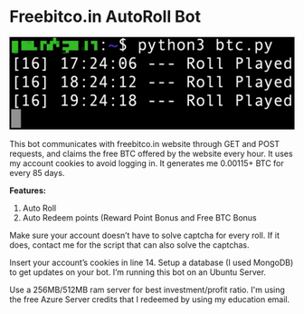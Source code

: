 # Freebitco.in AutoRoll Bot

![](output.jpg)

This bot communicates with freebitco.in website through GET and POST requests, and claims the free BTC offered by the website every hour. It uses my account cookies to avoid logging in. It generates me 0.00115+ BTC for every 85 days.

<b>Features:</b>
1. Auto Roll
2. Auto Redeem points (Reward Point Bonus and Free BTC Bonus

Make sure your account doesn’t have to solve captcha for every roll. If it does, contact me for the script that can also solve the captchas.

Insert your account’s cookies in line 14. Setup a database (I used MongoDB) to get updates on your bot. I’m running this bot on an Ubuntu Server. 

Use a 256MB/512MB ram server for best investment/profit ratio. I'm using the free Azure Server credits that I redeemed by using my education email.
